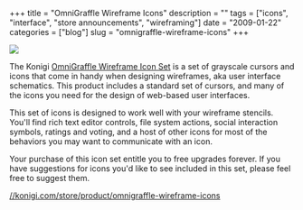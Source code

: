 +++
title = "OmniGraffle Wireframe Icons"
description = ""
tags = ["icons", "interface", "store announcements", "wireframing"]
date = "2009-01-22"
categories = ["blog"]
slug = "omnigraffle-wireframe-icons"
+++



  <div class="notebook-screenshot"><a href="http://shop.konigi.com/product/omnigraffle-wireframe-icons?q=store/product/omnigraffle-wireframe-icons"><img src="//konigi.com/media/notebook/omnigraffle-wireframe-icons.jpg" class="notebook-image" /></a></div><p>The Konigi <a href="http://shop.konigi.com/product/omnigraffle-wireframe-icons?q=store/product/omnigraffle-wireframe-icons">OmniGraffle Wireframe Icon Set</a> is a set of grayscale cursors and icons that come in handy when designing wireframes, aka user interface schematics. This product includes a standard set of cursors, and many of the icons you need for the design of web-based user interfaces.</p>
<p>This set of icons is designed to work well with your wireframe stencils. You'll find rich text editor controls, file system actions, social interaction symbols, ratings and voting, and a host of other icons for most of the behaviors you may want to communicate with an icon.</p>
<p>Your purchase of this icon set entitle you to free upgrades forever. If you have suggestions for icons you'd like to see included in this set, please feel free to suggest them.</p>
    
  <a href="http://shop.konigi.com/product/omnigraffle-wireframe-icons?q=store/product/omnigraffle-wireframe-icons">//konigi.com/store/product/omnigraffle-wireframe-icons</a>
